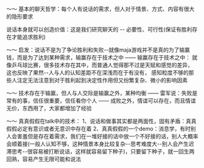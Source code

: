 



～～ 基本的聊天哲学：每个人有说话的需求，但人对于情景、方式、内容有很大的隐形要求

说话本身就可以创造价值：这是我们研究聊天的 -- 必要性、可行性(保证有胜利存在才能追求胜利)



～～ 启发：说话不是为了争论胜利和失败--就像maja游戏并不是真的为了输赢钱，而是为了达到某种需求，输赢存在于技术之中
—— 输赢存在于技术之中：
	就像乒乓球比赛，很多技术存在其中，而普通人觉得那不过是天赋和感觉的差异，
	这也反映了果然--人与人的认知差距不在深浅而在于有没有，
	感知粒度不够的那些人注定无法注意到对于胜利起到决定性作用但又纷繁复杂、微小的影响因素



～～ 技术存在于输赢，但人与人交际是输赢之外，某种均衡
—— 雷军说：失败是常有的事，信任很重要，信任看你个人
—— 成败之外，情谊可以存在，而且情谊无价，东西用了，大家都增加了经验



～～ 真真假假在talk中的技术：
1、说话和做事其实都是两面性，固有矛盾：真真假假必定有意识或者无意识中存在着
2、真真假假的一个demo：消息学，有时别人会害羞但是存在着需求，我们在一堆好接的话中放一个不好接的话，别人大概率会顺着接(一般人认知不够，这种情景本身比较复杂--思考难度大--别人会产生迟滞思考--很容易被打断说话，这样就容易留下种子)，只要留下种子，就一回生两回熟，容易产生无限可能和说法





